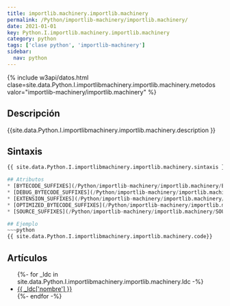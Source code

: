 ```yaml
---
title: importlib.machinery.importlib.machinery
permalink: /Python/importlib-machinery/importlib.machinery/
date: 2021-01-01
key: Python.I.importlib.machinery.importlib.machinery
category: python
tags: ['clase python', 'importlib-machinery']
sidebar: 
  nav: python
---
```


{% include w3api/datos.html clase=site.data.Python.I.importlibmachinery.importlib.machinery.metodos valor="importlib-machinery/importlib.machinery" %}

## Descripción
{{site.data.Python.I.importlibmachinery.importlib.machinery.description }}

## Sintaxis
~~~python
{{ site.data.Python.I.importlibmachinery.importlib.machinery.sintaxis }}~~~

## Atributos
* [BYTECODE_SUFFIXES](/Python/importlib-machinery/importlib.machinery/BYTECODE_SUFFIXES/)
* [DEBUG_BYTECODE_SUFFIXES](/Python/importlib-machinery/importlib.machinery/DEBUG_BYTECODE_SUFFIXES/)
* [EXTENSION_SUFFIXES](/Python/importlib-machinery/importlib.machinery/EXTENSION_SUFFIXES/)
* [OPTIMIZED_BYTECODE_SUFFIXES](/Python/importlib-machinery/importlib.machinery/OPTIMIZED_BYTECODE_SUFFIXES/)
* [SOURCE_SUFFIXES](/Python/importlib-machinery/importlib.machinery/SOURCE_SUFFIXES/)

## Ejemplo
~~~python
{{ site.data.Python.I.importlibmachinery.importlib.machinery.code}}
~~~

## Artículos
<ul>
{%- for _ldc in site.data.Python.I.importlibmachinery.importlib.machinery.ldc -%}
   <li>
       <a href="{{_ldc['url'] }}">{{ _ldc['nombre'] }}</a>
   </li>
{%- endfor -%}
</ul>
